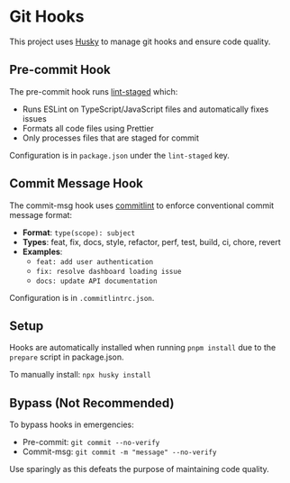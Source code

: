 # Git Hooks

This project uses [Husky](https://typicode.github.io/husky) to manage git hooks and ensure code quality.

## Pre-commit Hook

The pre-commit hook runs [lint-staged](https://github.com/okonet/lint-staged) which:

- Runs ESLint on TypeScript/JavaScript files and automatically fixes issues
- Formats all code files using Prettier
- Only processes files that are staged for commit

Configuration is in `package.json` under the `lint-staged` key.

## Commit Message Hook

The commit-msg hook uses [commitlint](https://commitlint.js.org/) to enforce conventional commit message format:

- **Format**: `type(scope): subject`
- **Types**: feat, fix, docs, style, refactor, perf, test, build, ci, chore, revert
- **Examples**: 
  - `feat: add user authentication`
  - `fix: resolve dashboard loading issue`
  - `docs: update API documentation`

Configuration is in `.commitlintrc.json`.

## Setup

Hooks are automatically installed when running `pnpm install` due to the `prepare` script in package.json.

To manually install: `npx husky install`

## Bypass (Not Recommended)

To bypass hooks in emergencies:
- Pre-commit: `git commit --no-verify`
- Commit-msg: `git commit -m "message" --no-verify`

Use sparingly as this defeats the purpose of maintaining code quality.
